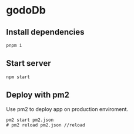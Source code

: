 
# godoDb

## Install dependencies

```
pnpm i
```

## Start server

```
npm start
```

## Deploy with pm2

Use pm2 to deploy app on production enviroment.

```
pm2 start pm2.json
# pm2 reload pm2.json //reload
```